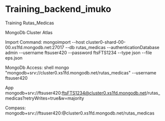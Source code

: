 # Training_backend_imuko

Training Rutas_Medicas 

MongoDb Cluster Atlas 

Import Command:
mongoimport --host cluster0-shard-00-00.xs1fd.mongodb.net:27017 --db rutas_medicas 
            --authenticationDatabase admin --username ftsuser420 --password ftsFTS1234 
            --type json --file eps.json
            
MongoDb Access:
 shell
 mongo "mongodb+srv://cluster0.xs1fd.mongodb.net/rutas_medicas" --username ftsuser420
 
 App
 mongodb+srv://ftsuser420:ftsFTS1234@cluster0.xs1fd.mongodb.net/rutas_medicas?retryWrites=true&w=majority
 
 Compass:
 mongodb+srv://ftsuser420:<password>@cluster0.xs1fd.mongodb.net/rutas_medicas
 
 
 
 
 
